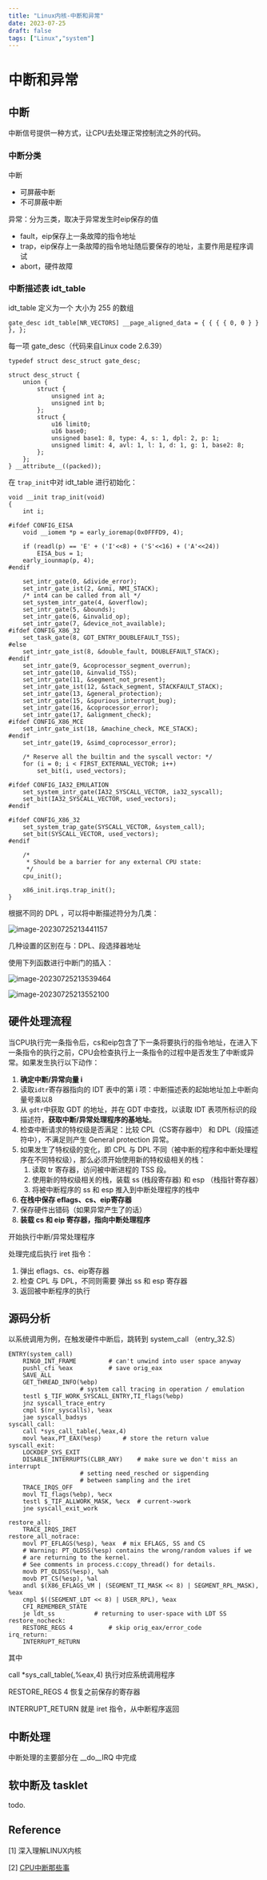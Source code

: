 ```yaml
---
title: "Linux内核-中断和异常"
date: 2023-07-25
draft: false
tags: ["Linux","system"]
---
```






# 中断和异常

## 中断

中断信号提供一种方式，让CPU去处理正常控制流之外的代码。

### 中断分类

中断

- 可屏蔽中断
- 不可屏蔽中断

异常：分为三类，取决于异常发生时eip保存的值

- fault，eip保存上一条故障的指令地址
- trap，eip保存上一条故障的指令地址随后要保存的地址，主要作用是程序调试
- abort，硬件故障

### 中断描述表 idt_table

idt_table 定义为一个 大小为 255 的数组

`gate_desc idt_table[NR_VECTORS] __page_aligned_data = { { { { 0, 0 } } }, };`

每一项 gate_desc（代码来自Linux code 2.6.39）

```
typedef struct desc_struct gate_desc;

struct desc_struct {
	union {
		struct {
			unsigned int a;
			unsigned int b;
		};
		struct {
			u16 limit0;
			u16 base0;
			unsigned base1: 8, type: 4, s: 1, dpl: 2, p: 1;
			unsigned limit: 4, avl: 1, l: 1, d: 1, g: 1, base2: 8;
		};
	};
} __attribute__((packed));
```

在 `trap_init`中对 idt_table 进行初始化：

```
void __init trap_init(void)
{
	int i;

#ifdef CONFIG_EISA
	void __iomem *p = early_ioremap(0x0FFFD9, 4);

	if (readl(p) == 'E' + ('I'<<8) + ('S'<<16) + ('A'<<24))
		EISA_bus = 1;
	early_iounmap(p, 4);
#endif

	set_intr_gate(0, &divide_error);
	set_intr_gate_ist(2, &nmi, NMI_STACK);
	/* int4 can be called from all */
	set_system_intr_gate(4, &overflow);
	set_intr_gate(5, &bounds);
	set_intr_gate(6, &invalid_op);
	set_intr_gate(7, &device_not_available);
#ifdef CONFIG_X86_32
	set_task_gate(8, GDT_ENTRY_DOUBLEFAULT_TSS);
#else
	set_intr_gate_ist(8, &double_fault, DOUBLEFAULT_STACK);
#endif
	set_intr_gate(9, &coprocessor_segment_overrun);
	set_intr_gate(10, &invalid_TSS);
	set_intr_gate(11, &segment_not_present);
	set_intr_gate_ist(12, &stack_segment, STACKFAULT_STACK);
	set_intr_gate(13, &general_protection);
	set_intr_gate(15, &spurious_interrupt_bug);
	set_intr_gate(16, &coprocessor_error);
	set_intr_gate(17, &alignment_check);
#ifdef CONFIG_X86_MCE
	set_intr_gate_ist(18, &machine_check, MCE_STACK);
#endif
	set_intr_gate(19, &simd_coprocessor_error);

	/* Reserve all the builtin and the syscall vector: */
	for (i = 0; i < FIRST_EXTERNAL_VECTOR; i++)
		set_bit(i, used_vectors);

#ifdef CONFIG_IA32_EMULATION
	set_system_intr_gate(IA32_SYSCALL_VECTOR, ia32_syscall);
	set_bit(IA32_SYSCALL_VECTOR, used_vectors);
#endif

#ifdef CONFIG_X86_32
	set_system_trap_gate(SYSCALL_VECTOR, &system_call);
	set_bit(SYSCALL_VECTOR, used_vectors);
#endif

	/*
	 * Should be a barrier for any external CPU state:
	 */
	cpu_init();

	x86_init.irqs.trap_init();
}
```

根据不同的 DPL ，可以将中断描述符分为几类：

![image-20230725213441157](https://hugo-github-io.oss-cn-beijing.aliyuncs.com/img/202307252134905.png)

几种设置的区别在与：DPL、段选择器地址

使用下列函数进行中断门的插入：

![image-20230725213539464](https://hugo-github-io.oss-cn-beijing.aliyuncs.com/img/202307252135199.png)

![image-20230725213552100](https://hugo-github-io.oss-cn-beijing.aliyuncs.com/img/202307252135757.png)

## 硬件处理流程

当CPU执行完一条指令后，cs和eip包含了下一条将要执行的指令地址，在进入下一条指令的执行之前，CPU会检查执行上一条指令的过程中是否发生了中断或异常。如果发生执行以下动作：

1. **确定中断/异常向量 i**
2. 读取`idtr`寄存器指向的 IDT 表中的第 i 项：中断描述表的起始地址加上中断向量号乘以8
3. 从 `gdtr`中获取 GDT 的地址，并在 GDT 中查找，以读取 IDT 表项所标识的段描述符，**获取中断/异常处理程序的基地址**。
4. 检查中断请求的特权级是否满足：比较 CPL（CS寄存器中） 和 DPL（段描述符中），不满足则产生 General protection 异常。
5. 如果发生了特权级的变化，即 CPL 与 DPL 不同（被中断的程序和中断处理程序在不同特权级），那么必须开始使用新的特权级相关的栈：
   1. 读取 tr 寄存器，访问被中断进程的 TSS 段。
   2. 使用新的特权级相关的栈，装载 ss (栈段寄存器) 和 esp （栈指针寄存器）
   3. 将被中断程序的 ss 和  esp 推入到中断处理程序的栈中
6. **在栈中保存 eflags、cs、eip寄存器**
7. 保存硬件出错码（如果异常产生了的话）
8. **装载 cs 和 eip 寄存器，指向中断处理程序**

开始执行中断/异常处理程序

处理完成后执行 iret 指令：

1. 弹出 eflags、cs、eip寄存器
2. 检查 CPL 与 DPL，不同则需要 弹出 ss 和 esp 寄存器
3. 返回被中断程序的执行

## 源码分析

以系统调用为例，在触发硬件中断后，跳转到 system_call （entry_32.S）

```
ENTRY(system_call)
	RING0_INT_FRAME			# can't unwind into user space anyway
	pushl_cfi %eax			# save orig_eax
	SAVE_ALL
	GET_THREAD_INFO(%ebp)
					# system call tracing in operation / emulation
	testl $_TIF_WORK_SYSCALL_ENTRY,TI_flags(%ebp)
	jnz syscall_trace_entry
	cmpl $(nr_syscalls), %eax
	jae syscall_badsys
syscall_call:
	call *sys_call_table(,%eax,4)
	movl %eax,PT_EAX(%esp)		# store the return value
syscall_exit:
	LOCKDEP_SYS_EXIT
	DISABLE_INTERRUPTS(CLBR_ANY)	# make sure we don't miss an interrupt
					# setting need_resched or sigpending
					# between sampling and the iret
	TRACE_IRQS_OFF
	movl TI_flags(%ebp), %ecx
	testl $_TIF_ALLWORK_MASK, %ecx	# current->work
	jne syscall_exit_work

restore_all:
	TRACE_IRQS_IRET
restore_all_notrace:
	movl PT_EFLAGS(%esp), %eax	# mix EFLAGS, SS and CS
	# Warning: PT_OLDSS(%esp) contains the wrong/random values if we
	# are returning to the kernel.
	# See comments in process.c:copy_thread() for details.
	movb PT_OLDSS(%esp), %ah
	movb PT_CS(%esp), %al
	andl $(X86_EFLAGS_VM | (SEGMENT_TI_MASK << 8) | SEGMENT_RPL_MASK), %eax
	cmpl $((SEGMENT_LDT << 8) | USER_RPL), %eax
	CFI_REMEMBER_STATE
	je ldt_ss			# returning to user-space with LDT SS
restore_nocheck:
	RESTORE_REGS 4			# skip orig_eax/error_code
irq_return:
	INTERRUPT_RETURN
```

其中 

call *sys_call_table(,%eax,4) 执行对应系统调用程序

RESTORE_REGS 4	恢复之前保存的寄存器

INTERRUPT_RETURN 就是 iret 指令，从中断程序返回

## 中断处理

中断处理的主要部分在 \_\_do\_\_IRQ 中完成

## 软中断及 tasklet

todo.



## Reference

[1] 深入理解LINUX内核

[2] [CPU中断那些事](https://open.toutiao.com/a6951563322730840615/?utm_source=vivoliulanqi&utm_medium=webview&utm_campaign=open&label=related_news&item_id=6951563322730840615&gy=b691c991707e75f40b6951b1cceca90329bdb717425a006fa5011b560d941a44c4eae172607b0a013717b8e4a11d6a5d9470f31a174313de3a01795104f7f461&crypt=1408&req_id=20210622223520010212142018131CAE6A&fr=normal&isRelated=1&isNews=1&vivoRcdMark=1&from_gid=6937076362490479112&channel_id=88805669586)
